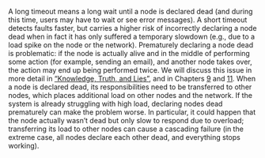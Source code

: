 A long timeout means a long wait until a node is declared dead (and during this time, users may have
to wait or see error messages). A short timeout detects faults faster, but carries a higher risk of
incorrectly declaring a node dead when in fact it has only suffered a temporary slowdown (e.g., due
to a load spike on the node or the network). Prematurely declaring a node dead is problematic: if the node is actually alive and in the middle of
performing some action (for example, sending an email), and another node takes over, the action may
end up being performed twice. We will discuss this issue in more detail in
[“Knowledge, Truth, and Lies”](#sec_distributed_truth), and in
Chapters [9](ch09.html#ch_consistency)
and [11](ch11.html#ch_stream). 
When a node is declared dead, its responsibilities need to be transferred to other nodes, which
places additional load on other nodes and the network. If the system is already struggling with high
load, declaring nodes dead prematurely can make the problem worse. In particular, it could happen
that the node actually wasn’t dead but only slow to respond due to overload; transferring its load
to other nodes can cause a cascading failure (in the extreme case, all nodes declare each other
dead, and everything stops working).